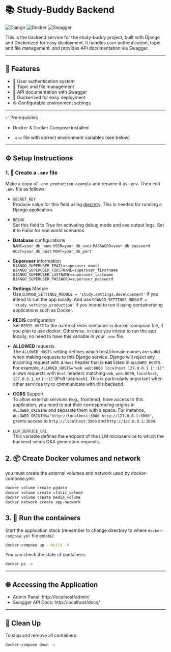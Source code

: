 # 📚 Study-Buddy Backend

![Django](https://img.shields.io/badge/Django-092E20?style=for-the-badge&logo=django&logoColor=white)
![Docker](https://img.shields.io/badge/Docker-2496ED?style=for-the-badge&logo=docker&logoColor=white)
![Swagger](https://img.shields.io/badge/Swagger-85EA2D?style=for-the-badge&logo=swagger&logoColor=black)

This is the backend service for the study-buddy project, built with Django and Dockerized for easy deployment. It handles user authentication, topic and file management, and provides API documentation via Swagger.

---

## 🚀 Features

- 🔐 User authentication system
- 📂 Topic and file management
- 📝 API documentation with Swagger
- 🐳 Dockerized for easy deployment
- ⚙️ Configurable environment settings

---

✅ Prerequisites

- Docker & Docker Compose installed

- `.env` file with correct environment variables (see below)

---

## ⚙️ Setup Instructions

### 1. 🔐 Create a `.env` file

Make a copy of `.env.production.example` and rename it as `.env`. Then edit `.env` file as follows:

- `SECRET_KEY`  
  Produce value for this field using [djecrety](https://djecrety.ir/). This is needed for running a Django application.

- `DEBUG`  
  Set this field to _True_ for activating debug mode and see output logs. Set it to _False_ for real world scenarios.

- **Database** configurations  
  `NAME=your_db_name`
  `USER=your_db_user`
  `PASSWORD=your_db_password`
  `HOST=your_db_host`
  `PORT=your_db_port`

- **Superuser** information  
  `DJANGO_SUPERUSER_EMAIL=superuser_email`
  `DJANGO_SUPERUSER_FIRSTNAME=superuser_firstname`
  `DJANGO_SUPERUSER_LASTNAME=superuser_lastname`
  `DJANGO_SUPERUSER_PASSWORD=superuser_password`

- **Settings** Module  
  Use `DJANGO_SETTINGS_MODULE = 'study.settings.developement'` if you intend to run the app locally. And use `DJANGO_SETTINGS_MODULE = 'study.settings.production'` if you intend to run it using containerizing applications such as Docker.

- **REDIS** configuration  
  Set `REDIS_HOST` to the name of redis container in docker-compose file, if you plan to use docker. Otherwise, in case you intend to run the app locally, no need to have this variable in your `.env` file.

- **ALLOWED** requests  
  The `ALLOWED_HOSTS` setting defines which host/domain names are valid when making requests to this Django service. Django will reject any incoming request with a `Host` header that is **not** listed in `ALLOWED_HOSTS`. For example, `ALLOWED_HOSTS="web web:8000 localhost 127.0.0.1 [::1]"` allows requests with `Host` headers matching `web`, `web:8000`, `localhost`, `127.0.0.1`, or `[::1]` (IPv6 loopback). This is particularly important when other services try to communicate with this backend.

- **CORS** Support  
  To allow external services (e.g., frontend), have access to this application, you need to put their corresponding origins in `ALLOWED_ORIGINS` and separate them with a space. For instance, `ALLOWED_ORIGINS="http://localhost:3000 http://127.0.0.1:3000"`, grants access to `http://localhost:3000` and `http://127.0.0.1:3000`.

- `LLM_SERVICE_URL`  
  This variable defines the endpoint of the LLM microservice to which the backend sends Q&A generation requests.

## 2. 📦 Create Docker volumes and network

you must create the external volumes and network used by docker-compose.yml:

```bash
docker volume create pgdata
docker volume create static_volume
docker volume create media_volume
docker network create app-network
```

## 3. 🚀 Run the containers

Start the application stack (remember to change directory to where `docker-compose.yml` file exists):

```bash
docker-compose up --build -d
```

You can check the state of containers:

```bash
docker ps -a
```

---

## 🌐 Accessing the Application

- Admin Panel: http://localhost/admin/
- Swagger API Docs: http://localhost/docs/

---

## 🧹 Clean Up

To stop and remove all containers:

```bash
docker-compose down -v
```
